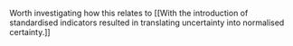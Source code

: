 Worth investigating how this relates to [[With the introduction of standardised indicators resulted in translating uncertainty into normalised certainty.]]